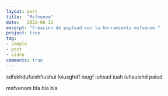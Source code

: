 ```yaml
---
layout: post
title:  "Msfvenom"
date:   2022-06-12
excerpt: "Creacion de payload con la herramienta msfvenom."
project: true
tag:
- sample
- post
- video
comments: true
---
```


sdfskhdufuishfiushui  loiusghdf iougf  iuhsad iuah  iuhauishd paiud

msfvenom bla bla bla
